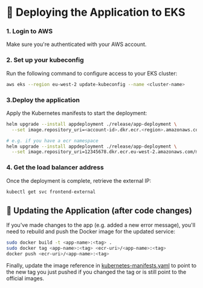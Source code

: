 # 🚀 Deploying the Application to EKS
### 1. Login to AWS
Make sure you're authenticated with your AWS account.

### 2. Set up your kubeconfig
Run the following command to configure access to your EKS cluster:
```bash
aws eks --region eu-west-2 update-kubeconfig --name <cluster-name>
```

### 3.Deploy the application
Apply the Kubernetes manifests to start the deployment:
```bash
helm upgrade --install appdeployment ./release/app-deployment \
  --set image.repository_uri=<account-id>.dkr.ecr.<region>.amazonaws.com/<namespace>

# e.g. if you have a ecr namespace 
helm upgrade --install appdeployment ./release/app-deployment \
  --set image.repository_uri=12345678.dkr.ecr.eu-west-2.amazonaws.com/my-ecr-namespace
```

### 4. Get the load balancer address
Once the deployment is complete, retrieve the external IP:
```bash
kubectl get svc frontend-external
```

## 🔄 Updating the Application (after code changes)
If you've made changes to the app (e.g. added a new error message), you'll need to rebuild and push the Docker image for the updated service:
```bash
sudo docker build -t <app-name>:<tag> .
sudo docker tag <app-name>:<tag> <ecr-uri>/<app-name>:<tag>
docker push <ecr-uri>/<app-name>:<tag>
```

Finally, update the image reference in [kubernetes-manifests.yaml](release/app-deployment/templates/kubernetes-manifests.yaml) to point to the new tag you just pushed if you changed the tag or is still point to the official images.